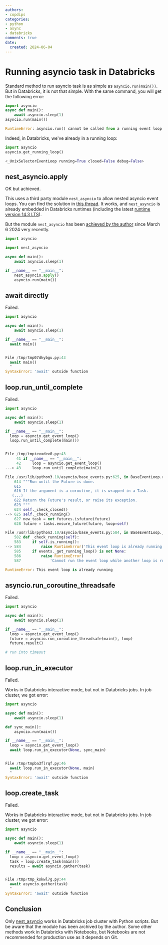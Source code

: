 ```yaml
---
authors:
- copdips
categories:
- python
- async
- databricks
comments: true
date:
  created: 2024-06-04
---
```


# Running asyncio task in Databricks

Standard method to run asyncio task is as simple as `asyncio.run(main())`.
But in Databricks, it is not that simple.
With the same command, you will get the following error:

```python
import asyncio
async def main():
    await asyncio.sleep(1)
asyncio.run(main())

RuntimeError: asyncio.run() cannot be called from a running event loop
```

Indeed, in Databricks, we've already in a running loop:

```python
import asyncio
asyncio.get_running_loop()

<_UnixSelectorEventLoop running=True closed=False debug=False>
```

<!-- more -->

## nest_asyncio.apply

OK but achieved.

This uses a third party module `nest_asyncio` to allow nested asyncio event loops. You can find the solution in [this thread](https://community.databricks.com/t5/data-engineering/asynchronous-api-calls-from-databricks/m-p/4692/highlight/true#M1349). It works, and `nest_asyncio` is already embedded in Databricks runtimes (including the latest [runtime version 14.3 LTS](https://docs.databricks.com/en/release-notes/runtime/14.3lts.html#system-environment)).

But the module `nest_asyncio` has been [achieved by the author](https://github.com/erdewit/nest_asyncio) since March 6 2024 very recently.

```python
import asyncio

import nest_asyncio

async def main():
    await asyncio.sleep(1)

if __name__ == "__main__":
    nest_asyncio.apply()
    asyncio.run(main())
```

## await directly

Failed.

```python
import asyncio

async def main():
    await asyncio.sleep(1)

if __name__ == "__main__":
  await main()


File /tmp/tmp07dkybgu.py:43
  await main()
  ^
SyntaxError: 'await' outside function
```

## loop.run_until_complete

Failed.

```python
import asyncio

async def main():
    await asyncio.sleep(1)

if __name__ == "__main__":
  loop = asyncio.get_event_loop()
  loop.run_until_complete(main())


File /tmp/tmpievxdev0.py:43
     41 if __name__ == "__main__":
     42     loop = asyncio.get_event_loop()
---> 43     loop.run_until_complete(main())

File /usr/lib/python3.10/asyncio/base_events.py:625, in BaseEventLoop.run_until_complete(self, future)
    614 """Run until the Future is done.
    615
    616 If the argument is a coroutine, it is wrapped in a Task.
   (...)
    622 Return the Future's result, or raise its exception.
    623 """
    624 self._check_closed()
--> 625 self._check_running()
    627 new_task = not futures.isfuture(future)
    628 future = tasks.ensure_future(future, loop=self)

File /usr/lib/python3.10/asyncio/base_events.py:584, in BaseEventLoop._check_running(self)
    582 def _check_running(self):
    583     if self.is_running():
--> 584         raise RuntimeError('This event loop is already running')
    585     if events._get_running_loop() is not None:
    586         raise RuntimeError(
    587             'Cannot run the event loop while another loop is running')

RuntimeError: This event loop is already running
```

## asyncio.run_coroutine_threadsafe

Failed.

```python
import asyncio

async def main():
    await asyncio.sleep(1)

if __name__ == "__main__":
  loop = asyncio.get_event_loop()
  future = asyncio.run_coroutine_threadsafe(main(), loop)
  future.result()

# run into timeout
```

## loop.run_in_executor

Failed.

Works in Databricks interactive mode, but not in Databricks jobs.
In job cluster, we got error:

```python
import asyncio

async def main():
    await asyncio.sleep(1)

def sync_main():
    asyncio.run(main())

if __name__ == "__main__":
  loop = asyncio.get_event_loop()
  await loop.run_in_executor(None, sync_main)


File /tmp/tmpba3flrqf.py:46
  await loop.run_in_executor(None, main)
  ^
SyntaxError: 'await' outside function
```

## loop.create_task

Failed.

Works in Databricks interactive mode, but not in Databricks jobs.
In job cluster, we got error:

```python
import asyncio

async def main():
    await asyncio.sleep(1)

if __name__ == "__main__":
  loop = asyncio.get_event_loop()
  task = loop.create_task(main())
  results = await asyncio.gather(task)


File /tmp/tmp_kskwl7g.py:44
  await asyncio.gather(task)
  ^
SyntaxError: 'await' outside function
```

## Conclusion

Only [nest_asyncio](#nest_asyncioapply) works in Databricks job cluster with Python scripts. But be aware that the module has been archived by the author.
Some other methods work in Databricks with Notebooks, but Notebooks are not recommended for production use as it depends on Git.
